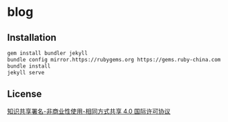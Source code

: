 # blog

## Installation

```bash
gem install bundler jekyll
bundle config mirror.https://rubygems.org https://gems.ruby-china.com
bundle install
jekyll serve
```

## License

[知识共享署名-非商业性使用-相同方式共享 4.0 国际许可协议](https://creativecommons.org/licenses/by-nc-sa/4.0/deed.zh)
